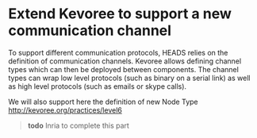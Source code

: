 # Extend Kevoree to support a new communication channel

To support different communication protocols, HEADS relies on the definition of communication channels. Kevoree allows defining channel types which can then be deployed between components. The channel types can wrap low level protocols (such as binary on a serial link) as well as high level protocols (such as emails or skype calls).

We will also support here the definition of new Node Type
http://kevoree.org/practices/level6

> **todo** Inria to complete this part
